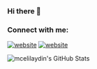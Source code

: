 ### Hi there 👋

<!--
**mcelilaydin/mcelilaydin** is a ✨ _special_ ✨ repository because its `README.md` (this file) appears on your GitHub profile.

Here are some ideas to get you started:

- 🔭 I’m currently working on ...
- 🌱 I’m currently learning ...
- 👯 I’m looking to collaborate on ...
- 🤔 I’m looking for help with ...
- 💬 Ask me about ...
- 📫 How to reach me: ...
- 😄 Pronouns: ...
- ⚡ Fun fact: ...
-->

### Connect with me:
[![website](./img/linkedin-light.svg)](https://www.linkedin.com/in/memduh-celil-aydın-444b64216/#gh-light-mode-only)
[![website](./img/linkedin-dark.svg)](https://www.linkedin.com/in/memduh-celil-aydın-444b64216/#gh-dark-mode-only)


<img align="left" alt="mcelilaydin's GitHub Stats" src="https://github-readme-stats.vercel.app/api?username=mcelilaydin&show_icons=true&hide_border=false&title_color=ff652f&icon_color=FFE400&bg_color=09131B&text_color=ffffff&border_color=0c1a25" />
 
